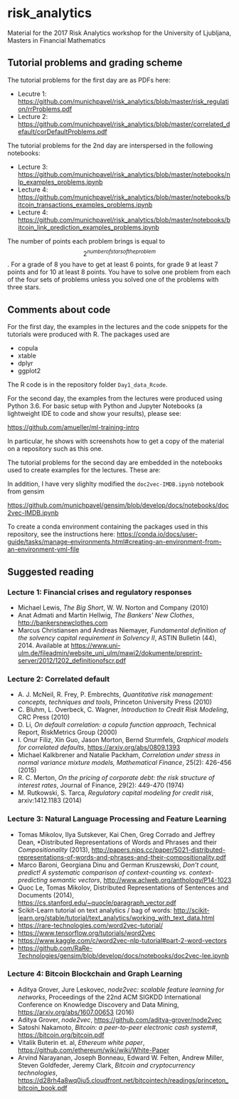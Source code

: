 
# risk_analytics
Material for the 2017 Risk Analytics workshop for the University of Ljubljana, Masters in Financial Mathematics

## Tutorial problems and grading scheme

The tutorial problems for the first day are as PDFs here:
* Lecutre 1: https://github.com/munichpavel/risk_analytics/blob/master/risk_regulation/rrProblems.pdf
* Lecture 2:
https://github.com/munichpavel/risk_analytics/blob/master/correlated_default/corDefaultProblems.pdf

 The tutorial problems for the 2nd day are interspersed in the
 following notebooks:

* Lecture 3:
https://github.com/munichpavel/risk_analytics/blob/master/notebooks/nlp_examples_problems.ipynb
* Lecture 4:
https://github.com/munichpavel/risk_analytics/blob/master/notebooks/bitcoin_transactions_examples_problems.ipynb
* Lecture 4:
https://github.com/munichpavel/risk_analytics/blob/master/notebooks/bitcoin_link_prediction_examples_problems.ipynb

The number of points each problem brings is equal to $$2^{number of
stars of the problem}$$. For a grade of 8 you have to get at least 6 points, for grade 9 at least 7 points and for 10 at least 8 points. You have to solve one problem from each of the four sets of problems unless you solved one of the problems with three stars.

## Comments about code

For the first day, the examples in the lectures and the code snippets
for the tutorials were produced with R. The packages used are

* copula
* xtable
* dplyr
* ggplot2

The R code is in the repository folder `Day1_data_Rcode`.

For the second day, the examples from the lectures were produced using
Python 3.6. For basic setup with Python and Jupyter Notebooks (a
lightweight IDE to code and show your results), please see:

https://github.com/amueller/ml-training-intro

In particular, he shows with screenshots how to get a copy of the
material on a repository such as this one.

The tutorial problems for the second day are embedded in the notebooks
used to create examples for the lectures. These are:

In addition, I have very slighlty modified the `doc2vec-IMDB.ipynb`
notebook from gensim 

https://github.com/munichpavel/gensim/blob/develop/docs/notebooks/doc2vec-IMDB.ipynb

To create a conda environment containing the packages used in this repository, see the instructions here:
https://conda.io/docs/user-guide/tasks/manage-environments.html#creating-an-environment-from-an-environment-yml-file
## Suggested reading

### Lecture 1: Financial crises and regulatory responses

* Michael Lewis, *The Big Short*, W. W. Norton and Company (2010)
* Anat Admati and Martin Hellwig, *The Bankers' New Clothes*,
http://bankersnewclothes.com
* Marcus Christiansen and Andreas Niemayer, *Fundamental definition of
  the solvency capital requirement in Solvency II*, ASTIN Bulletin
  (44), 2014. Available at https://www.uni-ulm.de/fileadmin/website_uni_ulm/mawi2/dokumente/preprint-server/2012/1202_definitionofscr.pdf

### Lecture 2: Correlated default
* A. J. McNeil, R. Frey, P. Embrechts, *Quantitative risk management:
  concepts, techniques and tools*, Princeton University Press (2010)
* C. Bluhm, L. Overbeck, C. Wagner, *Introduction to Credit Risk
Modeling*, CRC Press (2010)
* D. Li, *On default correlation: a copula function approach*,
  Technical Report, RiskMetrics Group (2000)
* I. Onur Filiz, Xin Guo, Jason Morton, Bernd Sturmfels, *Graphical
models for correlated defaults*, https://arxiv.org/abs/0809.1393
* Michael Kalkbrener and Natalie Packham, *Correlation under stress in
  normal variance mixture models, Mathematical Finance*, 25(2):
  426-456 (2015)
* R. C. Merton, *On the pricing of corporate debt: the risk structure
of interest rates*, Journal of Finance, 29(2): 449-470 (1974)
* M. Rutkowski, S. Tarca, *Regulatory capital modeling for credit
  risk*, arxiv:1412.1183 (2014)

### Lecture 3: Natural Language Processing and Feature Learning

* Tomas Mikolov, Ilya Sutskever, Kai Chen, Greg Corrado and Jeffrey Dean,
*Distributed Representations of Words and Phrases and their
*Compositionality* (2013),
http://papers.nips.cc/paper/5021-distributed-representations-of-words-and-phrases-and-their-compositionality.pdf
* Marco Baroni, Georgiana Dinu and German Kruszewski, *Don’t count,
predict! A systematic comparison of context-counting
vs. context-predicting semantic vectors*,
http://www.aclweb.org/anthology/P14-1023
* Quoc Le, Tomas Mikolov, Distributed Representations of Sentences and
  Documents (2014), https://cs.stanford.edu/~quocle/paragraph_vector.pdf
* Scikit-Learn tutorial on text analytics / bag of words: http://scikit-learn.org/stable/tutorial/text_analytics/working_with_text_data.html
* https://rare-technologies.com/word2vec-tutorial/
* https://www.tensorflow.org/tutorials/word2vec
* https://www.kaggle.com/c/word2vec-nlp-tutorial#part-2-word-vectors
* https://github.com/RaRe-Technologies/gensim/blob/develop/docs/notebooks/doc2vec-lee.ipynb

### Lecture 4: Bitcoin Blockchain and Graph Learning

* Aditya Grover, Jure Leskovec, *node2vec: scalable feature learning
  for networks*, Proceedings of the 22nd ACM SIGKDD International
  Conference on Knowledge Discovery and Data Mining,
  https://arxiv.org/abs/1607.00653 (2016)
* Aditya Grover, *node2vec*, https://github.com/aditya-grover/node2vec
* Satoshi Nakamoto, *Bitcoin: a peer-to-peer electronic cash system#*, https://bitcoin.org/bitcoin.pdf
* Vitalik Buterin et. al, *Ethereum white paper*, https://github.com/ethereum/wiki/wiki/White-Paper
* Arvind Narayanan, Joseph Bonneau, Edward W. Felten, Andrew Miller, Steven Goldfeder, Jeremy Clark, *Bitcoin and cryptocurrency technologies*, https://d28rh4a8wq0iu5.cloudfront.net/bitcointech/readings/princeton_bitcoin_book.pdf
